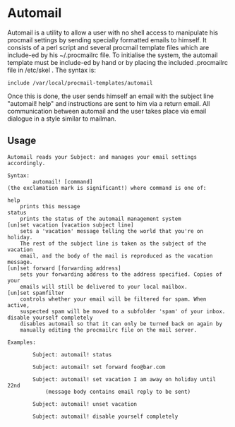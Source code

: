 # Automail

Automail is a utility to allow a user with no shell access to manipulate his procmail settings by sending specially formatted emails to himself. It consists of a perl script and several procmail template files which are include-ed by his ~/.procmailrc file. To initialise the system, the automail template must be include-ed by hand or by placing the included .procmailrc file in /etc/skel . The syntax is:

	include /var/local/procmail-templates/automail

Once this is done, the user sends himself an email with the subject line "automail! help" and instructions are sent to him via a return email. All communication between automail and the user takes place via email dialogue in a style similar to mailman.


## Usage

	Automail reads your Subject: and manages your email settings accordingly.

	Syntax:
    		automail! [command]
	(the exclamation mark is significant!) where command is one of:

	help
  		prints this message
	status
  		prints the status of the automail management system
	[un]set vacation [vacation subject line]
  		sets a 'vacation' message telling the world that you're on holiday.
  		The rest of the subject line is taken as the subject of the vacation
  		email, and the body of the mail is reproduced as the vacation message.
	[un]set forward [forwarding address]
  		sets your forwarding address to the address specified. Copies of your
  		emails will still be delivered to your local mailbox. 
	[un]set spamfilter
  		controls whether your email will be filtered for spam. When active,
  		suspected spam will be moved to a subfolder 'spam' of your inbox.
	disable yourself completely
  		disables automail so that it can only be turned back on again by
  		manually editing the procmailrc file on the mail server.

	Examples:

        	Subject: automail! status

        	Subject: automail! set forward foo@bar.com

        	Subject: automail! set vacation I am away on holiday until 22nd
            	(message body contains email reply to be sent)

        	Subject: automail! unset vacation

        	Subject: automail! disable yourself completely

